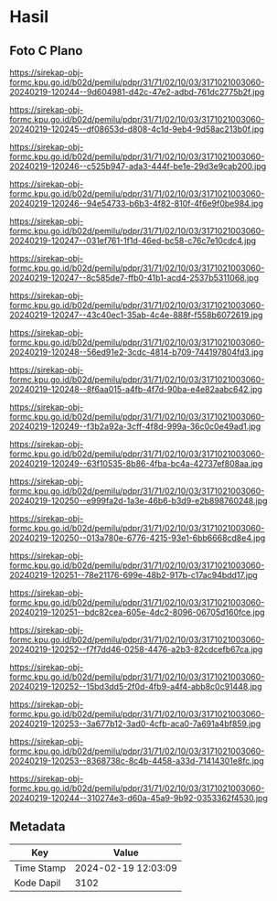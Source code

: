 # Hasil

## Foto C Plano

https://sirekap-obj-formc.kpu.go.id/b02d/pemilu/pdpr/31/71/02/10/03/3171021003060-20240219-120244--9d604981-d42c-47e2-adbd-761dc2775b2f.jpg

https://sirekap-obj-formc.kpu.go.id/b02d/pemilu/pdpr/31/71/02/10/03/3171021003060-20240219-120245--df08653d-d808-4c1d-9eb4-9d58ac213b0f.jpg

https://sirekap-obj-formc.kpu.go.id/b02d/pemilu/pdpr/31/71/02/10/03/3171021003060-20240219-120246--c525b947-ada3-444f-be1e-29d3e9cab200.jpg

https://sirekap-obj-formc.kpu.go.id/b02d/pemilu/pdpr/31/71/02/10/03/3171021003060-20240219-120246--94e54733-b6b3-4f82-810f-4f6e9f0be984.jpg

https://sirekap-obj-formc.kpu.go.id/b02d/pemilu/pdpr/31/71/02/10/03/3171021003060-20240219-120247--031ef761-1f1d-46ed-bc58-c76c7e10cdc4.jpg

https://sirekap-obj-formc.kpu.go.id/b02d/pemilu/pdpr/31/71/02/10/03/3171021003060-20240219-120247--8c585de7-ffb0-41b1-acd4-2537b5311068.jpg

https://sirekap-obj-formc.kpu.go.id/b02d/pemilu/pdpr/31/71/02/10/03/3171021003060-20240219-120247--43c40ec1-35ab-4c4e-888f-f558b6072619.jpg

https://sirekap-obj-formc.kpu.go.id/b02d/pemilu/pdpr/31/71/02/10/03/3171021003060-20240219-120248--56ed91e2-3cdc-4814-b709-744197804fd3.jpg

https://sirekap-obj-formc.kpu.go.id/b02d/pemilu/pdpr/31/71/02/10/03/3171021003060-20240219-120248--8f6aa015-a4fb-4f7d-90ba-e4e82aabc642.jpg

https://sirekap-obj-formc.kpu.go.id/b02d/pemilu/pdpr/31/71/02/10/03/3171021003060-20240219-120249--f3b2a92a-3cff-4f8d-999a-36c0c0e49ad1.jpg

https://sirekap-obj-formc.kpu.go.id/b02d/pemilu/pdpr/31/71/02/10/03/3171021003060-20240219-120249--63f10535-8b86-4fba-bc4a-42737ef808aa.jpg

https://sirekap-obj-formc.kpu.go.id/b02d/pemilu/pdpr/31/71/02/10/03/3171021003060-20240219-120250--e999fa2d-1a3e-46b6-b3d9-e2b898760248.jpg

https://sirekap-obj-formc.kpu.go.id/b02d/pemilu/pdpr/31/71/02/10/03/3171021003060-20240219-120250--013a780e-6776-4215-93e1-6bb6668cd8e4.jpg

https://sirekap-obj-formc.kpu.go.id/b02d/pemilu/pdpr/31/71/02/10/03/3171021003060-20240219-120251--78e21176-699e-48b2-917b-c17ac94bdd17.jpg

https://sirekap-obj-formc.kpu.go.id/b02d/pemilu/pdpr/31/71/02/10/03/3171021003060-20240219-120251--bdc82cea-605e-4dc2-8096-06705d160fce.jpg

https://sirekap-obj-formc.kpu.go.id/b02d/pemilu/pdpr/31/71/02/10/03/3171021003060-20240219-120252--f7f7dd46-0258-4476-a2b3-82cdcefb67ca.jpg

https://sirekap-obj-formc.kpu.go.id/b02d/pemilu/pdpr/31/71/02/10/03/3171021003060-20240219-120252--15bd3dd5-2f0d-4fb9-a4f4-abb8c0c91448.jpg

https://sirekap-obj-formc.kpu.go.id/b02d/pemilu/pdpr/31/71/02/10/03/3171021003060-20240219-120253--3a677b12-3ad0-4cfb-aca0-7a691a4bf859.jpg

https://sirekap-obj-formc.kpu.go.id/b02d/pemilu/pdpr/31/71/02/10/03/3171021003060-20240219-120253--8368738c-8c4b-4458-a33d-71414301e8fc.jpg

https://sirekap-obj-formc.kpu.go.id/b02d/pemilu/pdpr/31/71/02/10/03/3171021003060-20240219-120244--310274e3-d60a-45a9-9b92-0353362f4530.jpg


## Metadata

| Key        | Value               |
| ---------- | ------------------- |
| Time Stamp | 2024-02-19 12:03:09 |
| Kode Dapil | 3102                |



